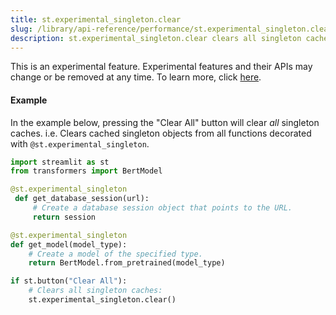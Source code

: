 ```yaml
---
title: st.experimental_singleton.clear
slug: /library/api-reference/performance/st.experimental_singleton.clear
description: st.experimental_singleton.clear clears all singleton caches.
---
```


<Important>

This is an experimental feature. Experimental features and their APIs may change or be removed at any time. To learn more, click [here](/library/advanced-features/prerelease#experimental-features).

</Important>

<Autofunction function="streamlit.experimental_singleton.clear" deprecated={true} deprecatedText="<code>st.experimental_singleton.clear</code> was deprecated in version 1.18.0. Use <a href='/library/api-reference/performance/st.cache_resource.clear'><code>st.cache_resource.clear</code></a> instead. Learn more in <a href='/library/advanced-features/caching'>Caching</a>."/>

#### Example

In the example below, pressing the "Clear All" button will clear _all_ singleton caches. i.e. Clears cached singleton objects from all functions decorated with `@st.experimental_singleton`.

```python
import streamlit as st
from transformers import BertModel

@st.experimental_singleton
 def get_database_session(url):
     # Create a database session object that points to the URL.
     return session

@st.experimental_singleton
def get_model(model_type):
    # Create a model of the specified type.
    return BertModel.from_pretrained(model_type)

if st.button("Clear All"):
    # Clears all singleton caches:
    st.experimental_singleton.clear()
```
